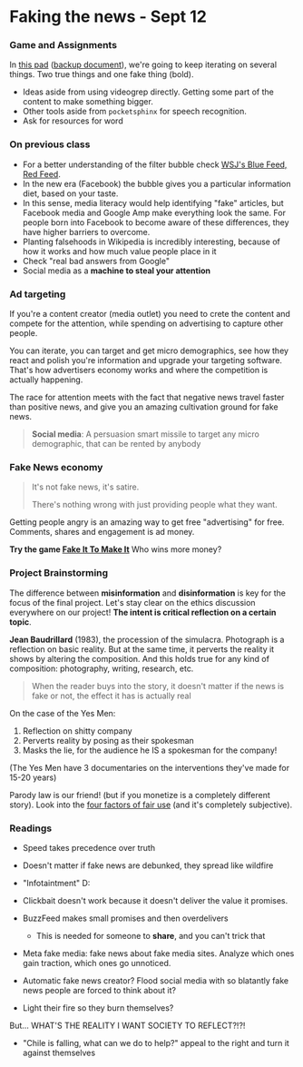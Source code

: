 # Faking the news - Sept 12


### Game and Assignments
In [this pad](https://pad.riseup.net/p/fake) ([backup document](https://docs.google.com/document/d/14hP3aymW4Y-fd-MFAvhCFciP9nqYL26ty19fFuWmwCo/edit)), we're going to keep iterating on several things. Two true things and one fake thing (bold).

- Ideas aside from using videogrep directly. Getting some part of the content to make something bigger.
- Other tools aside from `pocketsphinx` for speech recognition.
- Ask for resources for word


### On previous class
- For a better understanding of the filter bubble check [WSJ's Blue Feed, Red Feed](http://graphics.wsj.com/blue-feed-red-feed/).
- In the new era (Facebook) the bubble gives you a particular information diet, based on your taste.
- In this sense, media literacy would help identifying "fake" articles, but Facebook media and Google Amp make everything look the same. For people born into Facebook to become aware of these differences, they have higher barriers to overcome.
- Planting falsehoods in Wikipedia is incredibly interesting, because of how it works and how much value people place in it
- Check "real bad answers from Google"
- Social media as a **machine to steal your attention**


### Ad targeting
If you're a content creator (media outlet) you need to crete the content and compete for the attention, while spending on advertising to capture other people.

You can iterate, you can target and get micro demographics, see how they react and polish you're information and upgrade your targeting software. That's how advertisers economy works and where the competition is actually happening.

The race for attention meets with the fact that negative news travel faster than positive news, and give you an amazing cultivation ground for fake news.

> **Social media**: A persuasion smart missile to target any micro demographic, that can be rented by anybody


### Fake News economy
> It's not fake news, it's satire.
>
> There's nothing wrong with just providing people what they want.

Getting people angry is an amazing way to get free "advertising" for free. Comments, shares and engagement is ad money.

**Try the game [Fake It To Make It](https://www.fakeittomakeitgame.com/)** Who wins more money?


### Project Brainstorming
The difference between **misinformation** and **disinformation** is key for the focus of the final project. Let's stay clear on the ethics discussion everywhere on our project! **The intent is critical reflection on a certain topic**.

**Jean Baudrillard** (1983), the procession of the simulacra. Photograph is a reflection on basic reality. But at the same time, it perverts the reality it shows by altering the composition. And this holds true for any kind of composition: photography, writing, research, etc.
> When the reader buys into the story, it doesn't matter if the news is fake or not, the effect it has is actually real

On the case of the Yes Men:
1. Reflection on shitty company
2. Perverts reality by posing as their spokesman
3. Masks the lie, for the audience he IS a spokesman for the company!

(The Yes Men have 3 documentaries on the interventions they've made for 15-20 years)

Parody law is our friend! (but if you monetize is a completely different story). Look into the [four factors of fair use](http://fairuse.stanford.edu/overview/fair-use/four-factors/) (and it's completely subjective).


### Readings

- Speed takes precedence over truth
- Doesn't matter if fake news are debunked, they spread like wildfire
- "Infotaintment" D:
- Clickbait doesn't work because it doesn't deliver the value it promises.
- BuzzFeed makes small promises and then overdelivers
  - This is needed for someone to **share**, and you can't trick that

- Meta fake media: fake news about fake media sites. Analyze which ones gain traction, which ones go unnoticed.
- Automatic fake news creator? Flood social media with so blatantly fake news people are forced to think about it?
- Light their fire so they burn themselves?

But... WHAT'S THE REALITY I WANT SOCIETY TO REFLECT?!?!
- "Chile is falling, what can we do to help?" appeal to the right and turn it against themselves
